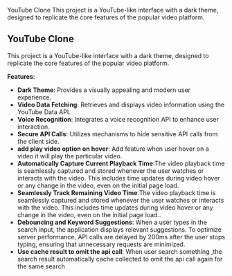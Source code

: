YouTube Clone
This project is a YouTube-like interface with a dark theme, designed to replicate the core features of the popular video platform.

## YouTube Clone

This project is a YouTube-like interface with a dark theme, designed to replicate the core features of the popular video platform.

**Features**:

-   **Dark Theme**: Provides a visually appealing and modern user experience.
-   **Video Data Fetching**: Retrieves and displays video information using the YouTube Data API.
-   **Voice Recognition**: Integrates a voice recognition API to enhance user interaction.
-   **Secure API Calls**: Utilizes mechanisms to hide sensitive API calls from the client side.
-   **add play video option on hover**: Add feature when user hover on a video it will play the particular video.
-   **Automatically Capture Current Playback Time**:The video playback time is seamlessly captured and stored whenever the user watches or interacts with the video. This includes time updates during video hover or any change in the video, even on the initial page load.
-   **Seamlessly Track Remaining Video Time**:The video playback time is seamlessly captured and stored whenever the user watches or interacts with the video. This includes time updates during video hover or any change in the video, even on the initial page load..
-   **Debouncing and Keyword Suggestions**: When a user types in the search input, the application displays relevant suggestions. To optimize server performance, API calls are delayed by 200ms after the user stops typing, ensuring that unnecessary requests are minimized.
-   **Use cache result to omit the api call**: When user search something ,the search result automatically cache collected to omit the api call again for the same search
